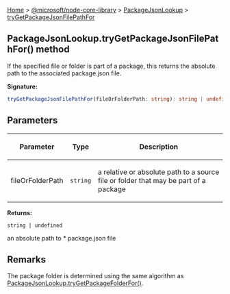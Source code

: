 [Home](./index) &gt; [@microsoft/node-core-library](./node-core-library.md) &gt; [PackageJsonLookup](./node-core-library.packagejsonlookup.md) &gt; [tryGetPackageJsonFilePathFor](./node-core-library.packagejsonlookup.trygetpackagejsonfilepathfor.md)

## PackageJsonLookup.tryGetPackageJsonFilePathFor() method

If the specified file or folder is part of a package, this returns the absolute path to the associated package.json file.

<b>Signature:</b>

```typescript
tryGetPackageJsonFilePathFor(fileOrFolderPath: string): string | undefined;
```

## Parameters

|  <p>Parameter</p> | <p>Type</p> | <p>Description</p> |
|  --- | --- | --- |
|  <p>fileOrFolderPath</p> | <p>`string`</p> | <p>a relative or absolute path to a source file or folder that may be part of a package</p> |

<b>Returns:</b>

`string | undefined`

an absolute path to \* package.json file

## Remarks

The package folder is determined using the same algorithm as [PackageJsonLookup.tryGetPackageFolderFor()](./node-core-library.packagejsonlookup.trygetpackagefolderfor.md)<!-- -->.

